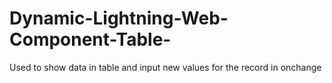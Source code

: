 # Dynamic-Lightning-Web-Component-Table-
Used  to  show   data in  table  and  input  new  values  for  the  record  in  onchange
